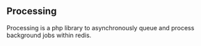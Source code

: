 Processing
----------
Processing is a php library to asynchronously queue and process background jobs within redis.
